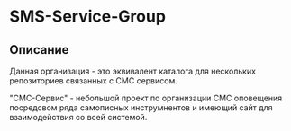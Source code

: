 # SMS-Service-Group

## Описание

Данная организация - это эквивалент каталога для нескольких репозиториев связанных с СМС сервисом.

"СМС-Сервис" - небольшой проект по организации СМС оповещения посредсвом ряда самописных инструмнентов и имеющий сайт для взаимодействия со всей системой.

<!--

**Here are some ideas to get you started:**

🙋‍♀️ A short introduction - what is your organization all about?
🌈 Contribution guidelines - how can the community get involved?
👩‍💻 Useful resources - where can the community find your docs? Is there anything else the community should know?
🍿 Fun facts - what does your team eat for breakfast?
🧙 Remember, you can do mighty things with the power of [Markdown](https://docs.github.com/github/writing-on-github/getting-started-with-writing-and-formatting-on-github/basic-writing-and-formatting-syntax)
-->
